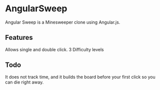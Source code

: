 # AngularSweep

Angular Sweep is a Minesweeper clone using Angular.js.

## Features
Allows single and double click.
3 Difficulty levels

## Todo
It does not track time, and it builds the board before your first click so you can die right away. 



